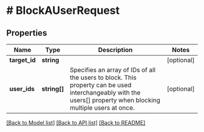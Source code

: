 # # BlockAUserRequest

## Properties

Name | Type | Description | Notes
------------ | ------------- | ------------- | -------------
**target_id** | **string** |  | [optional]
**user_ids** | **string[]** | Specifies an array of IDs of all the users to block. This property can be used interchangeably with the users[] property when blocking multiple users at once. | [optional]

[[Back to Model list]](../../README.md#models) [[Back to API list]](../../README.md#endpoints) [[Back to README]](../../README.md)
